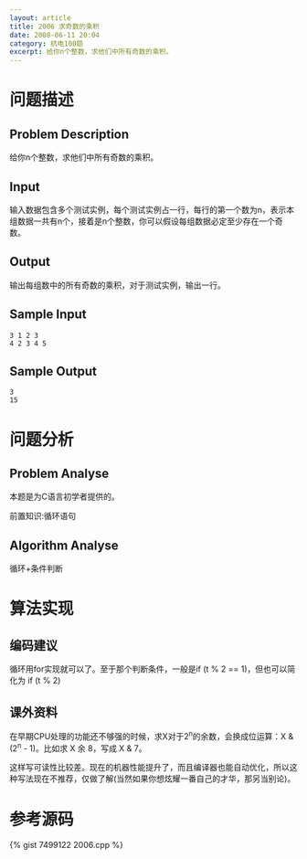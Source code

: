 ```yaml
---
layout: article
title: 2006 求奇数的乘积
date: 2008-06-11 20:04
category: 杭电100题
excerpt: 给你n个整数，求他们中所有奇数的乘积。
---
```

# 问题描述

## Problem Description

给你n个整数，求他们中所有奇数的乘积。

## Input

输入数据包含多个测试实例，每个测试实例占一行，每行的第一个数为n，表示本组数据一共有n个，接着是n个整数，你可以假设每组数据必定至少存在一个奇数。

## Output

输出每组数中的所有奇数的乘积，对于测试实例，输出一行。

## Sample Input

    3 1 2 3
    4 2 3 4 5

## Sample Output

    3
    15

# 问题分析

## Problem Analyse

本题是为C语言初学者提供的。

前置知识:循环语句

## Algorithm Analyse

循环+条件判断

# 算法实现

## 编码建议

循环用for实现就可以了。至于那个判断条件，一般是if (t % 2 == 1)，但也可以简化为 if (t % 2)

## 课外资料

在早期CPU处理的功能还不够强的时候，求X对于2<sup>n</sup>的余数，会换成位运算：X & (2<sup>n</sup> - 1)。比如求 X 余 8，写成 X & 7。

这样写可读性比较差。现在的机器性能提升了，而且编译器也能自动优化，所以这种写法现在不推荐，仅做了解(当然如果你想炫耀一番自己的才华，那另当别论)。

# 参考源码

{% gist 7499122 2006.cpp %}
